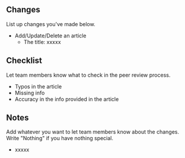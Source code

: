 ## Changes

List up changes you've made below.

- Add/Update/Delete an article
  - The title: xxxxx

## Checklist

Let team members know what to check in the peer review process.

- Typos in the article
- Missing info
- Accuracy in the info provided in the article

## Notes

Add whatever you want to let team members know about the changes. Write "Nothing" if you have nothing special.

- xxxxx
